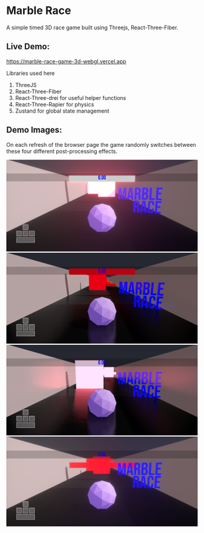 # Marble Race

A simple timed 3D race game built using Threejs, React-Three-Fiber.

## Live Demo:

https://marble-race-game-3d-webgl.vercel.app

Libraries used here

1. ThreeJS
2. React-Three-Fiber
3. React-Three-drei for useful helper functions
4. React-Three-Rapier for physics
5. Zustand for global state management

## Demo Images:

On each refresh of the browser page the game randomly switches between these four different post-processing effects.

<img src="./public/live-demo-images/demo1.png"/>

<img src="./public/live-demo-images/demo2.png"/>

<img src="./public/live-demo-images/demo3.png"/>

<img src="./public/live-demo-images/demo4.png"/>
